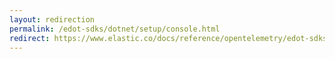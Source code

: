 ```yaml
---
layout: redirection
permalink: /edot-sdks/dotnet/setup/console.html
redirect: https://www.elastic.co/docs/reference/opentelemetry/edot-sdks/dotnet/setup/console.html
---
```

